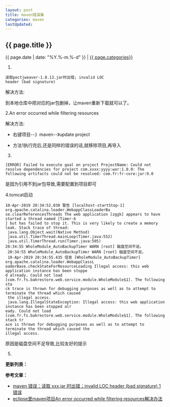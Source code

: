 ```yaml
---
layout: post
title: maven错误集
categories: maven
lastUpdated:
---
```


## {{ page.title }}

{{ page.date | date: "%Y.%-m.%-d" }} | <a href="/archive#{{ page.categories }}">{{ page.categories}}</a>

1.

```
读取pectjweaver-1.8.13.jar时出错; invalid LOC 
header (bad signature)
```

解决方法:

到本地仓库中把对应的jar包删掉，让maven重新下载就可以了。

2.An error occurred while filtering resources

解决方法:

* 右键项目--》maven--》update project

* 方法1执行完后,还是同样的错误的话,就移除项目,再导入

3.

```
[ERROR] Failed to execute goal on project ProjectName: Could not resolve dependencies for project com.xxxx:yyyy:war:1.0.0: The following artifacts could not be resolved: com.fr:fr-core:jar:9.0
```

是因为引用不到jar包导致,需要配置到项目即可

4.tomcat启动

```
10-Apr-2019 20:34:52.030 警告 [localhost-startStop-1] org.apache.catalina.loader.WebappClassLoaderBa
se.clearReferencesThreads The web application [zggk] appears to have started a thread named [Timer-6
] but has failed to stop it. This is very likely to create a memory leak. Stack trace of thread:
 java.lang.Object.wait(Native Method)
 java.util.TimerThread.mainLoop(Timer.java:552)
 java.util.TimerThread.run(Timer.java:505)
20:34:55 WholeModule_AutoBackupTimer WARN [root] 磁盘空间不足。
 20:34:55 WholeModule_AutoBackupTimer WARN [root] 磁盘空间不足。
 10-Apr-2019 20:34:55.435 信息 [WholeModule_AutoBackupTimer] org.apache.catalina.loader.WebappClassL
oaderBase.checkStateForResourceLoading Illegal access: this web application instance has been stoppe
d already. Could not load [com.fr.fs.bakrestore.web.service.module.WholeModule$1]. The following sta
ck trace is thrown for debugging purposes as well as to attempt to terminate the thread which caused
 the illegal access.
 java.lang.IllegalStateException: Illegal access: this web application instance has been stopped alr
eady. Could not load [com.fr.fs.bakrestore.web.service.module.WholeModule$1]. The following stack tr
ace is thrown for debugging purposes as well as to attempt to terminate the thread which caused the
illegal access.
```

原因是磁盘空间不足导致,比较友好的提示

5.

**更新列表：**



**参考文章：**

* [maven 错误：读取 xxx.jar 时出错；invalid LOC header (bad signature) 1 错误][1]
* [eclipse里maven项目An error occurred while filtering resources解决办法][2]


[1]: http://happyqing.iteye.com/blog/2007961
[2]: https://blog.csdn.net/asdfsadfasdfsa/article/details/52946490